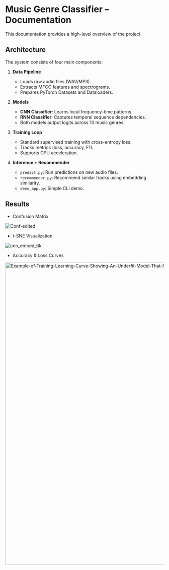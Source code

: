 # Music Genre Classifier – Documentation

This documentation provides a high-level overview of the project.

## Architecture

The system consists of four main components:

1. **Data Pipeline**  
   - Loads raw audio files (WAV/MP3).
   - Extracts MFCC features and spectrograms.
   - Prepares PyTorch Datasets and Dataloaders.

2. **Models**  
   - **CNN Classifier**: Learns local frequency-time patterns.  
   - **RNN Classifier**: Captures temporal sequence dependencies.  
   - Both models output logits across 10 music genres.

3. **Training Loop**  
   - Standard supervised training with cross-entropy loss.
   - Tracks metrics (loss, accuracy, F1).
   - Supports GPU acceleration.

4. **Inference + Recommender**  
   - `predict.py`: Run predictions on new audio files.  
   - `recommender.py`: Recommend similar tracks using embedding similarity.  
   - `demo_app.py`: Simple CLI demo.

## Results
- Confusion Matrix

![Conf-edited](https://github.com/user-attachments/assets/3592d7c4-1d83-42dd-8c12-8a6983cccfb9)

- t-SNE Visualization

![cnn_embed_6k](https://github.com/user-attachments/assets/f2f01e68-c624-4a3b-a2cd-e620cceb0f0e)

- Accuracy & Loss Curves

<img width="1280" height="960" alt="Example-of-Training-Learning-Curve-Showing-An-Underfit-Model-That-Requires-Further-Training" src="https://github.com/user-attachments/assets/922b94b0-2aa9-447f-8086-8d51a666d0f7" />
